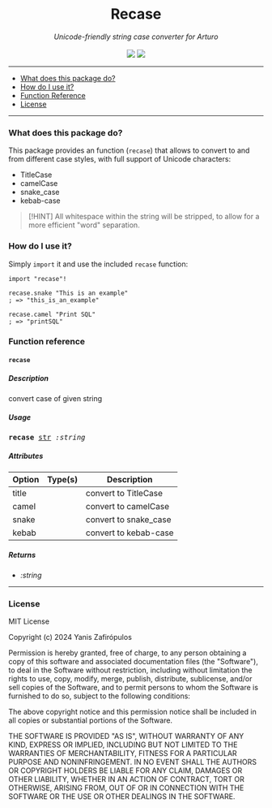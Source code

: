<h1 align="center">
    Recase
</h1>

<p align="center">
     <i>Unicode-friendly string case converter for Arturo</i> 
     <br><br>
     <img src="https://img.shields.io/github/license/arturo-lang/grafito?style=for-the-badge">
    <img src="https://img.shields.io/badge/language-Arturo-orange.svg?style=for-the-badge">
</p>

--- 
 
<!--ts-->

* [What does this package do?](#what-does-this-package-do)
* [How do I use it?](#how-do-i-use-it)
* [Function Reference](#function-reference)
* [License](#license)   

<!--te-->
 
---

### What does this package do?

This package provides an function (`recase`) that allows to convert to and from different case styles, with full support of Unicode characters:

- TitleCase
- camelCase
- snake_case
- kebab-case

> [!HINT]
> All whitespace within the string will be stripped, to allow for a more efficient "word" separation.

### How do I use it?

Simply `import` it and use the included `recase` function:

```arturo
import "recase"!

recase.snake "This is an example"
; => "this_is_an_example"

recase.camel "Print SQL"
; => "printSQL"
```

### Function reference

#### `recase`

##### Description

convert case of given string

##### Usage

<pre>
<b>recase</b> <ins>str</ins> <i>:string</i>
</pre>

##### Attributes

| Option | Type(s) | Description |
|----|----|----|
| title |  | convert to TitleCase | 
| camel |  | convert to camelCase | 
| snake |  | convert to snake_case | 
| kebab |  | convert to kebab-case | 

##### Returns

- *:string*

<hr/>

### License

MIT License

Copyright (c) 2024 Yanis Zafirópulos

Permission is hereby granted, free of charge, to any person obtaining a copy
of this software and associated documentation files (the "Software"), to deal
in the Software without restriction, including without limitation the rights
to use, copy, modify, merge, publish, distribute, sublicense, and/or sell
copies of the Software, and to permit persons to whom the Software is
furnished to do so, subject to the following conditions:

The above copyright notice and this permission notice shall be included in all
copies or substantial portions of the Software.

THE SOFTWARE IS PROVIDED "AS IS", WITHOUT WARRANTY OF ANY KIND, EXPRESS OR
IMPLIED, INCLUDING BUT NOT LIMITED TO THE WARRANTIES OF MERCHANTABILITY,
FITNESS FOR A PARTICULAR PURPOSE AND NONINFRINGEMENT. IN NO EVENT SHALL THE
AUTHORS OR COPYRIGHT HOLDERS BE LIABLE FOR ANY CLAIM, DAMAGES OR OTHER
LIABILITY, WHETHER IN AN ACTION OF CONTRACT, TORT OR OTHERWISE, ARISING FROM,
OUT OF OR IN CONNECTION WITH THE SOFTWARE OR THE USE OR OTHER DEALINGS IN THE
SOFTWARE.
